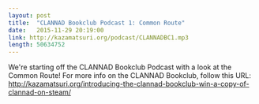 ```yaml
---
layout: post
title:  "CLANNAD Bookclub Podcast 1: Common Route"
date:   2015-11-29 20:19:00
link: http://kazamatsuri.org/podcast/CLANNADBC1.mp3
length: 50634752    
---
```


We're starting off the CLANNAD Bookclub Podcast with a look at the Common Route! For more info on the CLANNAD Bookclub, follow this URL: http://kazamatsuri.org/introducing-the-clannad-bookclub-win-a-copy-of-clannad-on-steam/